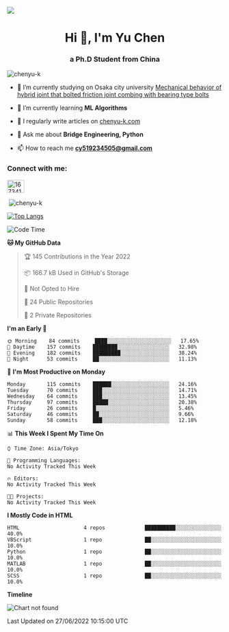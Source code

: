 
![](https://komarev.com/ghpvc/?username=ChenYu-K&color=ff69b4)


<h1 align="center">Hi 👋, I'm Yu Chen</h1>
<h3 align="center">a Ph.D Student from China</h3>

<p align="left"> <img src="https://komarev.com/ghpvc/?username=chenyu-k&label=Profile%20views&color=0e75b6&style=flat" alt="chenyu-k" /> </p>

- 🔭 I’m currently studying on Osaka city university [Mechanical behavior of hybrid joint that bolted friction joint combing with bearing type bolts](https://www.researchgate.net/profile/Yu-Chen-505)

- 🌱 I’m currently learning **ML Algorithms**

- 📝 I regularly write articles on [chenyu-k.com](chenyu-k.com)

- 💬 Ask me about **Bridge Engineering, Python**

- 📫 How to reach me **cy519234505@gmail.com**

<h3 align="left">Connect with me:</h3>
<p align="left">
<a href="https://stackoverflow.com/users/16734188" target="blank"><img align="center" src="https://raw.githubusercontent.com/rahuldkjain/github-profile-readme-generator/master/src/images/icons/Social/stack-overflow.svg" alt="16734188" height="30" width="40" /></a>
</p>

<p>&nbsp;<img align="center" src="https://github-readme-stats.vercel.app/api?username=chenyu-k&show_icons=true&locale=en" alt="chenyu-k" /></p>


[![Top Langs](https://github-readme-stats.vercel.app/api/top-langs/?username=ChenYu-K&layout=compact)](https://github.com/anuraghazra/github-readme-stats)


<!--START_SECTION:waka-->
![Code Time](http://img.shields.io/badge/Code%20Time-1%20hr%207%20mins-blue)

**🐱 My GitHub Data** 

> 🏆 145 Contributions in the Year 2022
 > 
> 📦 166.7 kB Used in GitHub's Storage 
 > 
> 🚫 Not Opted to Hire
 > 
> 📜 24 Public Repositories 
 > 
> 🔑 2 Private Repositories  
 > 
**I'm an Early 🐤** 

```text
🌞 Morning    84 commits     ████░░░░░░░░░░░░░░░░░░░░░   17.65% 
🌆 Daytime    157 commits    ████████░░░░░░░░░░░░░░░░░   32.98% 
🌃 Evening    182 commits    █████████░░░░░░░░░░░░░░░░   38.24% 
🌙 Night      53 commits     ██░░░░░░░░░░░░░░░░░░░░░░░   11.13%

```
📅 **I'm Most Productive on Monday** 

```text
Monday       115 commits    ██████░░░░░░░░░░░░░░░░░░░   24.16% 
Tuesday      70 commits     ███░░░░░░░░░░░░░░░░░░░░░░   14.71% 
Wednesday    64 commits     ███░░░░░░░░░░░░░░░░░░░░░░   13.45% 
Thursday     97 commits     █████░░░░░░░░░░░░░░░░░░░░   20.38% 
Friday       26 commits     █░░░░░░░░░░░░░░░░░░░░░░░░   5.46% 
Saturday     46 commits     ██░░░░░░░░░░░░░░░░░░░░░░░   9.66% 
Sunday       58 commits     ███░░░░░░░░░░░░░░░░░░░░░░   12.18%

```


📊 **This Week I Spent My Time On** 

```text
⌚︎ Time Zone: Asia/Tokyo

💬 Programming Languages: 
No Activity Tracked This Week

🔥 Editors: 
No Activity Tracked This Week

🐱‍💻 Projects: 
No Activity Tracked This Week

```

**I Mostly Code in HTML** 

```text
HTML                     4 repos             ██████████░░░░░░░░░░░░░░░   40.0% 
VBScript                 1 repo              ██░░░░░░░░░░░░░░░░░░░░░░░   10.0% 
Python                   1 repo              ██░░░░░░░░░░░░░░░░░░░░░░░   10.0% 
MATLAB                   1 repo              ██░░░░░░░░░░░░░░░░░░░░░░░   10.0% 
SCSS                     1 repo              ██░░░░░░░░░░░░░░░░░░░░░░░   10.0%

```


**Timeline**

![Chart not found](https://raw.githubusercontent.com/ChenYu-K/ChenYu-K/main/charts/bar_graph.png) 


 Last Updated on 27/06/2022 10:15:00 UTC
<!--END_SECTION:waka-->



<!--  -->
<!-- # Powerby -->
<!-- [views-counter](https://github.com/antonkomarev/github-profile-views-counter) -->
<!--  -->
